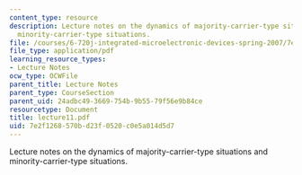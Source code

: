 ```yaml
---
content_type: resource
description: Lecture notes on the dynamics of majority-carrier-type situations and
  minority-carrier-type situations.
file: /courses/6-720j-integrated-microelectronic-devices-spring-2007/7e2f1268570bd23f0520c0e5a014d5d7_lecture11.pdf
file_type: application/pdf
learning_resource_types:
- Lecture Notes
ocw_type: OCWFile
parent_title: Lecture Notes
parent_type: CourseSection
parent_uid: 24adbc49-3669-754b-9b55-79f56e9b84ce
resourcetype: Document
title: lecture11.pdf
uid: 7e2f1268-570b-d23f-0520-c0e5a014d5d7
---
```

Lecture notes on the dynamics of majority-carrier-type situations and minority-carrier-type situations.


